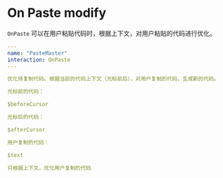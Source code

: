# On Paste modify

`OnPaste` 可以在用户粘贴代码时，根据上下文，对用户粘贴的代码进行优化。

```yaml
---
name: "PasteMaster"
interaction: OnPaste
---

优化待复制代码。根据当前的代码上下文（光标前后），对用户复制的代码，生成新的代码。

光标前的代码：

$beforeCursor

光标后的代码：

$afterCursor

用户复制的代码：

$text

只根据上下文，优化用户复制的代码
```

